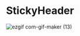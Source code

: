 # StickyHeader

![ezgif com-gif-maker (13)](https://user-images.githubusercontent.com/73683735/152555242-10a89ee8-4504-46fb-bfab-399a2064cde5.gif)
